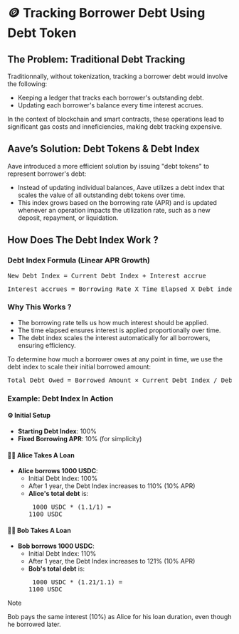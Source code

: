 # 🪙 Tracking Borrower Debt Using Debt Token

## The Problem: Traditional Debt Tracking

Traditionnally, without tokenization, tracking a borrower debt would involve the following:

* Keeping a ledger that tracks each borrower's outstanding debt.
* Updating each borrower's balance every time interest accrues.

In the context of blockchain and smart contracts, these operations lead to significant
gas costs and inneficiencies, making debt tracking expensive.

## Aave’s Solution: Debt Tokens & Debt Index

Aave introduced a more efficient solution by issuing "debt tokens" to represent borrower's
debt:
* Instead of updating individual balances, Aave utilizes a debt index that scales the 
value of all outstanding debt tokens over time. 
* This index grows based on the borrowing rate (APR) and is updated whenever an operation 
impacts the utilization rate, such as a new deposit, repayment, or liquidation.

## How Does The Debt Index Work ?

### Debt Index Formula (Linear APR Growth)

<pre>
New Debt Index = Current Debt Index + Interest accrue
</pre>

<pre>
Interest accrues = Borrowing Rate X Time Elapsed X Debt index / ONE_YEAR
</pre>

### Why This Works ?

* The borrowing rate tells us how much interest should be applied.
* The time elapsed ensures interest is applied proportionally over time.
* The debt index scales the interest automatically for all borrowers, ensuring efficiency.

To determine how much a borrower owes at any point in time, we use the debt index to scale 
their initial borrowed amount:

<pre>
Total Debt Owed = Borrowed Amount × Current Debt Index / Debt Index at Borrowing
</pre>

### Example: Debt Index In Action

#### ⚙️ Initial Setup
* **Starting Debt Index**: 100%
* **Fixed Borrowing APR**: 10% (for simplicity)

#### 🙇‍♀️ Alice Takes A Loan

* **Alice borrows 1000 USDC**: 
    * Initial Debt Index: 100%
    * After 1 year, the Debt Index increases to 110%  (10% APR)
    * **Alice's total debt** is: <pre> 1000 USDC * (1.1/1) = 1100 USDC </pre>

#### 🙇‍♂️ Bob Takes A Loan 

*  **Bob borrows 1000 USDC**:
    * Initial Debt Index: 110%
    * After 1 year, the Debt Index increases to 121% (10% APR)
    * **Bob's total debt** is: <pre> 1000 USDC * (1.21/1.1) = 1100 USDC </pre>

> [!NOTE]  
> Bob pays the same interest (10%) as Alice for his loan duration, even though he borrowed 
> later.